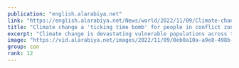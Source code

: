 ```yaml
---
publication: "english.alarabiya.net"
link: "https://english.alarabiya.net/News/world/2022/11/09/Climate-change-a-ticking-time-bomb-for-people-in-conflict-zones-ICRC-director"
title: "Climate change a 'ticking time bomb' for people in conflict zones: ICRC director"
excerpt: "Climate change is devastating vulnerable populations across the globe with those living in conflict situations across the Middle East and wider world"
image: "https://vid.alarabiya.net/images/2022/11/09/0eb0a10a-a9e8-498b-bdf2-9a4412314418/0eb0a10a-a9e8-498b-bdf2-9a4412314418_16x9_600x338.jpg"
group: con
rank: 12
---
```

